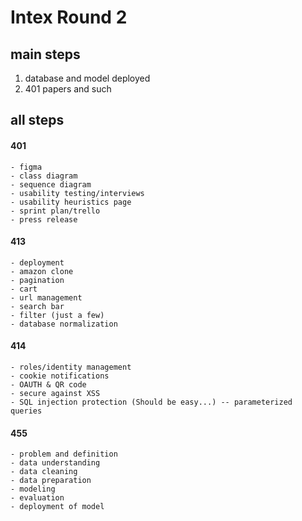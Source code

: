 # Intex Round 2

## main steps
1. database and model deployed
2. 401 papers and such

## all steps
#### 401
    - figma
    - class diagram
    - sequence diagram
    - usability testing/interviews
    - usability heuristics page
    - sprint plan/trello
    - press release
#### 413
    - deployment
    - amazon clone
    - pagination
    - cart
    - url management
    - search bar
    - filter (just a few)
    - database normalization

#### 414
    - roles/identity management
    - cookie notifications
    - OAUTH & QR code
    - secure against XSS
    - SQL injection protection (Should be easy...) -- parameterized queries
#### 455
    - problem and definition
    - data understanding
    - data cleaning
    - data preparation
    - modeling
    - evaluation
    - deployment of model